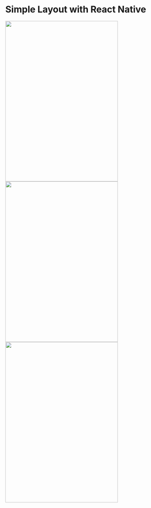 # Simple Layout with React Native
<img src="https://i.ibb.co/82FDcNF/Screenshot-1622131177.png" width="350" height="500"/>
<img src="https://i.ibb.co/m0vwFkK/Screenshot-1622135130.png" width="350" height="500"/>
<img src="https://i.ibb.co/qgGRcsT/Screenshot-1622136249.png" width="350" height="500"/>

